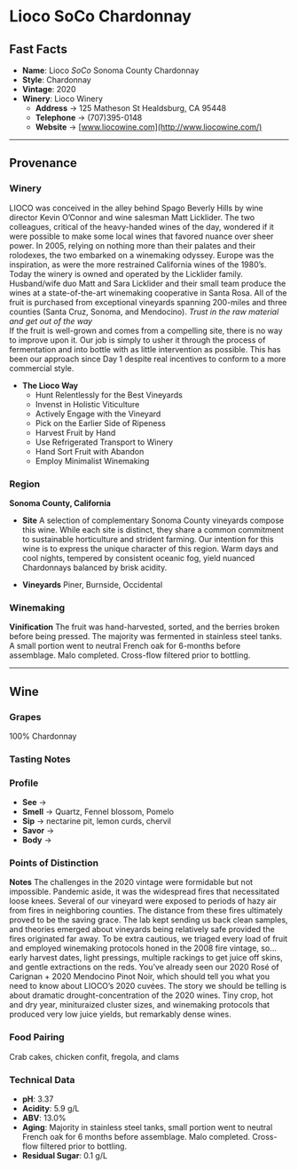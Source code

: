 # Lioco SoCo Chardonnay
## Fast Facts

- **Name**: Lioco *SoCo* Sonoma County Chardonnay
- **Style**: Chardonnay
- **Vintage**: 2020
- **Winery**: Lioco Winery
	- 	 **Address** → 125 Matheson St Healdsburg, CA 95448
	* **Telephone** → (707)395-0148
	* **Website** →  [www.liocowine.com](http://www.liocowine.com/) 

- - - -
## Provenance
### Winery 
LIOCO was conceived in the alley behind Spago Beverly Hills by wine director Kevin O’Connor and wine salesman Matt Licklider. The two colleagues, critical of the heavy-handed wines of the day, wondered if it were possible to make some local wines that favored nuance over sheer power. In 2005, relying on nothing more than their palates and their rolodexes, the two embarked on a winemaking odyssey. Europe was the inspiration, as were the more restrained California wines of the 1980’s.
Today the winery is owned and operated by the Licklider family. Husband/wife duo Matt and Sara Licklider and their small team produce the wines at a state-of-the-art winemaking cooperative in Santa Rosa. All of the fruit is purchased from exceptional vineyards spanning 200-miles and three counties (Santa Cruz, Sonoma, and Mendocino).
*Trust in the raw material and get out of the way*  
If the fruit is well-grown and comes from a compelling site, there is no way to improve upon it. Our job is simply to usher it through the process of fermentation and into bottle with as little intervention as possible. This has been our approach since Day 1 despite real incentives to conform to a more commercial style.
* **The Lioco Way**
	* Hunt Relentlessly for the Best Vineyards
	* Invenst in Holistic Viticulture
	* Actively Engage with the Vineyard
	* Pick on the Earlier Side of Ripeness
	* Harvest Fruit by Hand
	* Use Refrigerated Transport to Winery
	* Hand Sort Fruit with Abandon
	* Employ Minimalist Winemaking
### Region
**Sonoma County, California**
-  **Site** A selection of complementary Sonoma County vineyards compose this wine. While each site is distinct, they share a common commitment to sustainable horticulture and strident farming. Our intention for this wine is to express the unique character of this region. Warm days and cool nights, tempered by consistent oceanic fog, yield nuanced Chardonnays balanced by brisk acidity.
* **Vineyards** Piner, Burnside, Occidental
### Winemaking 
**Vinification** The fruit was hand-harvested, sorted, and the berries broken before being pressed. The majority was fermented in stainless steel tanks. A small portion went to neutral French oak for 6-months before assemblage. Malo completed. Cross-flow filtered prior to bottling.
- - - -
## Wine
### Grapes
100% Chardonnay
### Tasting Notes
### Profile
- **See** →  
- **Smell** → Quartz, Fennel blossom, Pomelo
- **Sip** → nectarine pit, lemon curds, chervil
- **Savor** → 
- **Body** → 
### Points of Distinction
**Notes** The challenges in the 2020 vintage were formidable but not impossible. Pandemic aside, it was the widespread fires that necessitated loose knees. Several of our vineyard were exposed to periods of hazy air from fires in neighboring counties. The distance from these fires ultimately proved to be the saving grace. The lab kept sending us back clean samples, and theories emerged about vineyards being relatively safe provided the fires originated far away. To be extra cautious, we triaged every load of fruit and employed winemaking protocols honed in the 2008 fire vintage, so… early harvest dates, light pressings, multiple rackings to get juice off skins, and gentle extractions on the reds. You’ve already seen our 2020 Rosé of Carignan + 2020 Mendocino Pinot Noir, which should tell you what you need to know about LIOCO’s 2020 cuvées. The story we should be telling is about dramatic drought-concentration of the 2020 wines. Tiny crop, hot and dry year, minituraized cluster sizes, and winemaking protocols that produced very low juice yields, but remarkably dense wines.
### Food Pairing
Crab cakes, chicken confit, fregola, and clams
### Technical Data
- **pH**: 3.37
- **Acidity**: 5.9 g/L
- **ABV**: 13.0%
- **Aging**: Majority in stainless steel tanks, small portion went to neutral French oak for 6 months before assemblage. Malo completed. Cross-flow filtered prior to bottling.
- **Residual Sugar**: 0.1 g/L
